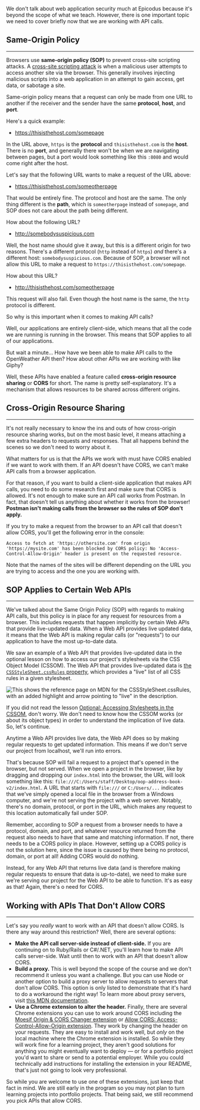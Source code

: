 We don't talk about web application security much at Epicodus because it's beyond the scope of what we teach. However, there is one important topic we need to cover briefly now that we are working with API calls.

## Same-Origin Policy
---

Browsers use **same-origin policy (SOP)** to prevent cross-site scripting attacks. A [cross-site scripting attack](https://owasp.org/www-community/attacks/xss/) is when a malicious user attempts to access another site via the browser. This generally involves injecting malicious scripts into a web application in an attempt to gain access, get data, or sabotage a site.

Same-origin policy means that a request can only be made from one URL to another if the receiver and the sender have the same **protocol**, **host**, and **port**.

Here's a quick example:

* https://thisisthehost.com/somepage

In the URL above, `https` is the **protocol** and `thisisthehost.com` is the **host**. There is no **port**, and generally there won't be when we are navigating between pages, but a port would look something like this `:8080` and would come right after the host.

Let's say that the following URL wants to make a request of the URL above:

* https://thisisthehost.com/someotherpage

That would be entirely fine. The protocol and host are the same. The only thing different is the **path**, which is `someotherpage` instead of `somepage`, and SOP does not care about the path being different. 

How about the following URL?

* http://somebodysuspicious.com

Well, the host name should give it away, but this is a different origin for two reasons. There's a different protocol (`http` instead of `https`) _and_ there's a different host: `somebodysuspicious.com`. Because of SOP, a browser will not allow this URL to make a request to `https://thisisthehost.com/somepage`. 

How about this URL?

* http://thisisthehost.com/someotherpage

This request will also fail. Even though the host name is the same, the `http` protocol is different.

So why is this important when it comes to making API calls?

Well, our applications are entirely client-side, which means that all the code we are running is running in the browser. This means that SOP applies to all of our applications.

But wait a minute... How have we been able to make API calls to the OpenWeather API then? How about other APIs we are working with like Giphy?

Well, these APIs have enabled a feature called **cross-origin resource sharing** or **CORS** for short. The name is pretty self-explanatory. It's a mechanism that allows resources to be shared across different origins. 

## Cross-Origin Resource Sharing
---

It's not really necessary to know the ins and outs of how cross-origin resource sharing works, but on the most basic level, it means attaching a few extra headers to requests and responses. That all happens behind the scenes so we don't need to worry about it.

What matters for us is that the APIs we work with must have CORS enabled if we want to work with them. If an API doesn't have CORS, we can't make API calls from a browser application.

For that reason, if you want to build a client-side application that makes API calls, you need to do some research first and make sure that CORS is allowed. It's not enough to make sure an API call works from Postman. In fact, that doesn't tell us anything about whether it works from the browser! **Postman isn't making calls from the browser so the rules of SOP don't apply.**

If you try to make a request from the browser to an API call that doesn't allow CORS, you'll get the following error in the console:

`Access to fetch at 'https://othersite.com' from origin 'https://mysite.com' has been blocked by CORS policy: No 'Access-Control-Allow-Origin' header is present on the requested resource.`

Note that the names of the sites will be different depending on the URL you are trying to access and the one you are working with.

## SOP Applies to Certain Web APIs
---

We've talked about the Same Origin Policy (SOP) with regards to making API calls, but this policy is in place for any request for resources from a browser. This includes requests that happen implicitly by certain Web APIs that provide live-updated data. When a Web API provides live updated data, it means that the Web API is making regular calls (or "requests") to our application to have the most up-to-date data. 

We saw an example of a Web API that provides live-updated data in the optional lesson on how to access our project's stylesheets via the CSS Object Model (CSSOM). The Web API that provides live-updated data is [the `CSSStyleSheet.cssRules` property](https://developer.mozilla.org/en-US/docs/Web/API/CSSStyleSheet/cssRules), which provides a "live" list of all CSS rules in a given stylesheet.

![This shows the reference page on MDN for the `CSSStyleSheet.cssRules`, with an added highlight and arrow pointing to "live" in the description.](https://learnhowtoprogram.s3.us-west-2.amazonaws.com/Intermediate+JavaScript/Async-and-APIs-2020/live-list-for-cssRules.png)

If you did not read the lesson [Optional: Accessing Stylesheets in the CSSOM](https://new.learnhowtoprogram.com/lessons/optional-accessing-stylesheets-in-the-cssom), don't worry. We don't need to know how the CSSOM works (or about its object types) in order to understand the implication of live data. So, let's continue. 

Anytime a Web API provides live data, the Web API does so by making regular requests to get updated information. This means if we don't serve our project from localhost, we'll run into errors. 

That's because SOP will fail a request to a project that's opened in the browser, but not served. When we open a project in the browser, like by dragging and dropping our `index.html` into the browser, the URL will look something like this: `file:///C:/Users/staff/Desktop/oop-address-book-v2/index.html`. A URL that starts with `file:///` or `C:/Users/...` indicates that we've simply opened a local file in the browser from a Windows computer, and we're not serving the project with a web server. Notably, there's no domain, protocol, or port in the URL, which makes any request to this location automatically fail under SOP.

Remember, according to SOP a request from a browser needs to have a protocol, domain, and port, and whatever resource returned from the request also needs to have that same and matching information. If not, there needs to be a CORS policy in place. However, setting up a CORS policy is not the solution here, since the issue is caused by there being no protocol, domain, or port at all! Adding CORS would do nothing. 

Instead, for any Web API that returns live data (and is therefore making regular requests to ensure that data is up-to-date), we need to make sure we're serving our project for the Web API to be able to function. It's as easy as that! Again, there's o need for CORS.

## Working with APIs That Don't Allow CORS
---

Let's say you _really_ want to work with an API that doesn't allow CORS. Is there any way around this restriction? Well, there are several options:

* **Make the API call server-side instead of client-side.** If you are continuing on to Ruby/Rails or C#/.NET, you'll learn how to make API calls server-side. Wait until then to work with an API that doesn't allow CORS.
* **Build a proxy.** This is well beyond the scope of the course and we don't recommend it unless you want a challenge. But you can use Node or another option to build a proxy server to allow requests to servers that don't allow CORS. This option is only listed to demonstrate that it's hard to do a workaround the right way! To learn more about proxy servers, visit [this MDN documentation](https://developer.mozilla.org/en-US/docs/Web/HTTP/Proxy_servers_and_tunneling).
* **Use a Chrome extension to alter the header.** Finally, there are several Chrome extensions you can use to work around CORS including the [Moesif Origin & CORS Changer extension](https://chrome.google.com/webstore/detail/moesif-origin-cors-change/digfbfaphojjndkpccljibejjbppifbc?hl=en-US) or [Allow CORS: Access-Control-Allow-Origin extension](https://chrome.google.com/webstore/detail/allow-cors-access-control/lhobafahddgcelffkeicbaginigeejlf?hl=en). They work by changing the header on your requests. They are easy to install and work well, but _only_ on the local machine where the Chrome extension is installed. So while they will work fine for a learning project, they aren't good solutions for anything you might eventually want to deploy — or for a portfolio project you'd want to share or send to a potential employer. While you could technically add instructions for installing the extension in your README, that's just not going to look very professional.

So while you are welcome to use one of these extensions, just keep that fact in mind. We are still early in the program so you may not plan to turn learning projects into portfolio projects. That being said, we still recommend you pick APIs that allow CORS.
